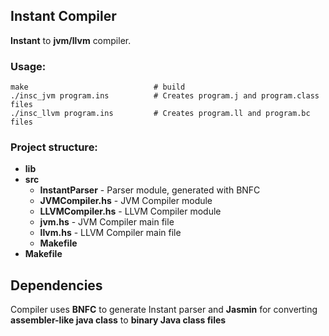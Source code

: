 ## Instant Compiler
**Instant** to **jvm/llvm** compiler. 

### Usage:
```
make                            # build
./insc_jvm program.ins          # Creates program.j and program.class files
./insc_llvm program.ins         # Creates program.ll and program.bc files
```

### Project structure:
* **lib**
* **src**
    * **InstantParser** - Parser module, generated with BNFC
    * **JVMCompiler.hs** - JVM Compiler module
    * **LLVMCompiler.hs** - LLVM Compiler module
    * **jvm.hs** - JVM Compiler main file
    * **llvm.hs** - LLVM Compiler main file
    * **Makefile**
* **Makefile**

## Dependencies
Compiler uses **BNFC** to generate Instant parser and **Jasmin** for converting **assembler-like java class** to **binary Java class files**
